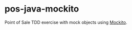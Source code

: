 # pos-java-mockito

Point of Sale TDD exercise with mock objects using [Mockito](site.mockito.org).
